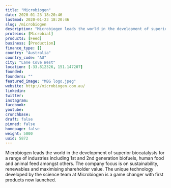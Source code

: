 ```yaml
---
title: "Microbiogen"
date: 2020-01-23 18:20:46
lastmod: 2020-01-23 18:20:46
slug: /microbiogen
description: "Microbiogen leads the world in the development of superior biocatalysts for a range of industries including 1st and 2nd generation biofuels, human food and animal feed amongst others. The company focus is on sustainability, renewables and maximising shareholder value. The unique technology developed by the science team at Microbiogen is a game changer with first products now launched."
proteins: [Microbial]
products: [Feed]
business: [Production]
finance_type: []
country: "Australia"
country_code: "AU"
city: "Lane Cove West"
location: [-33.812326, 151.147207]
founded: 
founders: ""
featured_image: "MBG logo.jpeg"
website: http://microbiogen.com.au/
linkedin: 
twitter: 
instagram: 
facebook: 
youtube: 
crunchbase: 
draft: false
pinned: false
homepage: false
weight: 5000
uuid: 5872
---
```

Microbiogen leads the world in the development of superior biocatalysts for a range of industries including 1st and 2nd generation biofuels, human food and animal feed amongst others. The company focus is on sustainability, renewables and maximising shareholder value. The unique technology developed by the science team at Microbiogen is a game changer with first products now launched.
